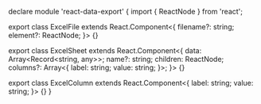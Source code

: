 declare module 'react-data-export' {
  import { ReactNode } from 'react';

  export class ExcelFile extends React.Component<{
    filename?: string;
    element?: ReactNode;
  }> {}

  export class ExcelSheet extends React.Component<{
    data: Array<Record<string, any>>;
    name?: string;
    children: ReactNode;
    columns?: Array<{
      label: string;
      value: string;
    }>;
  }> {}

  export class ExcelColumn extends React.Component<{
    label: string;
    value: string;
  }> {}
}
